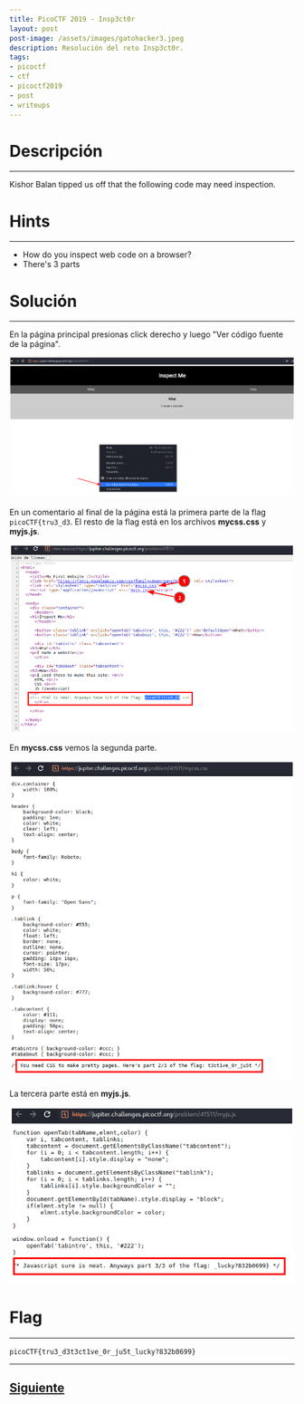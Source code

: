```yaml
---
title: PicoCTF 2019 - Insp3ct0r 
layout: post
post-image: /assets/images/gatohacker3.jpeg 
description: Resolución del reto Insp3ct0r. 
tags:
- picoctf
- ctf
- picoctf2019
- post
- writeups
---
```

# Descripción
---

Kishor Balan tipped us off that the following code may need inspection.


# Hints
---

- How do you inspect web code on a browser?
- There's 3 parts


# Solución
---

En la página principal presionas click derecho y luego "Ver código fuente de la página".

![](/images/images-picoctf-2019/insp3ct0r-1.png)

En un comentario al final de la página está la primera parte de la flag `picoCTF{tru3_d3`. El resto de la flag está en los archivos **mycss.css** y **myjs.js**.

![](/images/images-picoctf-2019/insp3ct0r-2.png)

En **mycss.css** vemos la segunda parte.

![](/images/images-picoctf-2019/insp3ct0r-3.png)

La tercera parte está en **myjs.js**.

![](/images/images-picoctf-2019/insp3ct0r-4.png)

# Flag
---

`picoCTF{tru3_d3t3ct1ve_0r_ju5t_lucky?832b0699}`

---

## [Siguiente](/where-are-the-robots)